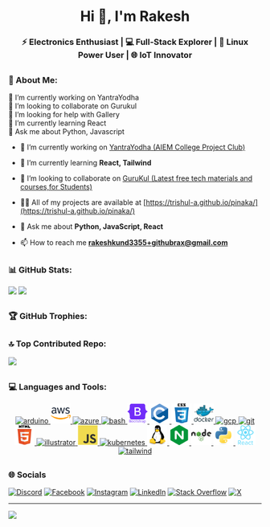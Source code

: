 <h1 align="center">Hi 👋, I'm Rakesh</h1>
<h3 align="center">⚡ Electronics Enthusiast | 💻 Full-Stack Explorer | 🐧 Linux Power User | 🌐 IoT Innovator</h3>


## <h3 align="left">💫 About Me:</h3>
🔭 I’m currently working on YantraYodha<br>👯 I’m looking to collaborate on Gurukul<br>🤝 I’m looking for help with Gallery<br>🌱 I’m currently learning React<br>💬 Ask me about Python, Javascript<br>
- 🔭 I’m currently working on [YantraYodha (AIEM College Project Club)](https://yyaiem.github.io/yy/)

- 🌱 I’m currently learning **React, Tailwind**

- 👯 I’m looking to collaborate on [GuruKul (Latest free tech materials and courses,for Students)](https://yyaiem.github.io/gurukul/)

- 👨‍💻 All of my projects are available at [https://trishul-a.github.io/pinaka/](https://trishul-a.github.io/pinaka/)

- 💬 Ask me about **Python, JavaScript, React**

- 📫 How to reach me **rakeshkund3355+githubrax@gmail.com**

## <h3 align="left">📊 GitHub Stats:</h3> 
![](https://github-readme-stats.vercel.app/api?username=rax-2&theme=neon&hide_border=true&include_all_commits=false&count_private=false)
![](https://github-readme-streak-stats.herokuapp.com/?user=rax-2&theme=neon&hide_border=true)
<div align="center >
  
  ![](https://github-readme-stats.vercel.app/api/top-langs/?username=rax-2&theme=neon&hide_border=true&include_all_commits=true&count_private=true&layout=compact)
</div>

## <h3 align="left">🏆 GitHub Trophies: </h3>
<div align="center > 
  
 ![](https://github-profile-trophy.vercel.app/?username=rax-2&theme=radical&no-frame=true&no-bg=true&margin-w=4)
</div>

## <h3 align="left">🔝 Top Contributed Repo: </h3>
![](https://github-contributor-stats.vercel.app/api?username=rax-2&limit=5&theme=neon&combine_all_yearly_contributions=true)

## <h3 align="left">💻 Languages and Tools:</h3>
<p align="center"> <a href="https://www.arduino.cc/" target="_blank" rel="noreferrer"> <img src="https://cdn.worldvectorlogo.com/logos/arduino-1.svg" alt="arduino" width="40" height="40"/> </a> <a href="https://aws.amazon.com" target="_blank" rel="noreferrer"> <img src="https://raw.githubusercontent.com/devicons/devicon/master/icons/amazonwebservices/amazonwebservices-original-wordmark.svg" alt="aws" width="40" height="40"/> </a> <a href="https://azure.microsoft.com/en-in/" target="_blank" rel="noreferrer"> <img src="https://www.vectorlogo.zone/logos/microsoft_azure/microsoft_azure-icon.svg" alt="azure" width="40" height="40"/> </a> <a href="https://www.gnu.org/software/bash/" target="_blank" rel="noreferrer"> <img src="https://www.vectorlogo.zone/logos/gnu_bash/gnu_bash-icon.svg" alt="bash" width="40" height="40"/> </a> <a href="https://getbootstrap.com" target="_blank" rel="noreferrer"> <img src="https://raw.githubusercontent.com/devicons/devicon/master/icons/bootstrap/bootstrap-plain-wordmark.svg" alt="bootstrap" width="40" height="40"/> </a> <a href="https://www.cprogramming.com/" target="_blank" rel="noreferrer"> <img src="https://raw.githubusercontent.com/devicons/devicon/master/icons/c/c-original.svg" alt="c" width="40" height="40"/> </a> <a href="https://www.w3schools.com/css/" target="_blank" rel="noreferrer"> <img src="https://raw.githubusercontent.com/devicons/devicon/master/icons/css3/css3-original-wordmark.svg" alt="css3" width="40" height="40"/> </a> <a href="https://www.docker.com/" target="_blank" rel="noreferrer"> <img src="https://raw.githubusercontent.com/devicons/devicon/master/icons/docker/docker-original-wordmark.svg" alt="docker" width="40" height="40"/> </a> <a href="https://cloud.google.com" target="_blank" rel="noreferrer"> <img src="https://www.vectorlogo.zone/logos/google_cloud/google_cloud-icon.svg" alt="gcp" width="40" height="40"/> </a> <a href="https://git-scm.com/" target="_blank" rel="noreferrer"> <img src="https://www.vectorlogo.zone/logos/git-scm/git-scm-icon.svg" alt="git" width="40" height="40"/> </a> <a href="https://www.w3.org/html/" target="_blank" rel="noreferrer"> <img src="https://raw.githubusercontent.com/devicons/devicon/master/icons/html5/html5-original-wordmark.svg" alt="html5" width="40" height="40"/> </a> <a href="https://www.adobe.com/in/products/illustrator.html" target="_blank" rel="noreferrer"> <img src="https://www.vectorlogo.zone/logos/adobe_illustrator/adobe_illustrator-icon.svg" alt="illustrator" width="40" height="40"/> </a> <a href="https://developer.mozilla.org/en-US/docs/Web/JavaScript" target="_blank" rel="noreferrer"> <img src="https://raw.githubusercontent.com/devicons/devicon/master/icons/javascript/javascript-original.svg" alt="javascript" width="40" height="40"/> </a> <a href="https://kubernetes.io" target="_blank" rel="noreferrer"> <img src="https://www.vectorlogo.zone/logos/kubernetes/kubernetes-icon.svg" alt="kubernetes" width="40" height="40"/> </a> <a href="https://www.linux.org/" target="_blank" rel="noreferrer"> <img src="https://raw.githubusercontent.com/devicons/devicon/master/icons/linux/linux-original.svg" alt="linux" width="40" height="40"/> </a> <a href="https://www.nginx.com" target="_blank" rel="noreferrer"> <img src="https://raw.githubusercontent.com/devicons/devicon/master/icons/nginx/nginx-original.svg" alt="nginx" width="40" height="40"/> </a> <a href="https://nodejs.org" target="_blank" rel="noreferrer"> <img src="https://raw.githubusercontent.com/devicons/devicon/master/icons/nodejs/nodejs-original-wordmark.svg" alt="nodejs" width="40" height="40"/> </a> <a href="https://www.python.org" target="_blank" rel="noreferrer"> <img src="https://raw.githubusercontent.com/devicons/devicon/master/icons/python/python-original.svg" alt="python" width="40" height="40"/> </a> <a href="https://reactjs.org/" target="_blank" rel="noreferrer"> <img src="https://raw.githubusercontent.com/devicons/devicon/master/icons/react/react-original-wordmark.svg" alt="react" width="40" height="40"/> </a> <a href="https://tailwindcss.com/" target="_blank" rel="noreferrer"> <img src="https://www.vectorlogo.zone/logos/tailwindcss/tailwindcss-icon.svg" alt="tailwind" width="40" height="40"/> </a> </p>

## <h3 align="left">🌐 Socials</h3>
[![Discord](https://img.shields.io/badge/Discord-%237289DA.svg?logo=discord&logoColor=white)](https://discord.gg/discord) [![Facebook](https://img.shields.io/badge/Facebook-%231877F2.svg?logo=Facebook&logoColor=white)](https://facebook.com/facebook) [![Instagram](https://img.shields.io/badge/Instagram-%23E4405F.svg?logo=Instagram&logoColor=white)](https://instagram.com/insta) [![LinkedIn](https://img.shields.io/badge/LinkedIn-%230077B5.svg?logo=linkedin&logoColor=white)](https://linkedin.com/in/linkdin) [![Stack Overflow](https://img.shields.io/badge/-Stackoverflow-FE7A16?logo=stack-overflow&logoColor=white)](https://stackoverflow.com/users/stack) [![X](https://img.shields.io/badge/X-black.svg?logo=X&logoColor=white)](https://x.com/x) 

---
[![](https://visitcount.itsvg.in/api?id=rax-2&icon=5&color=0)](https://visitcount.itsvg.in)


